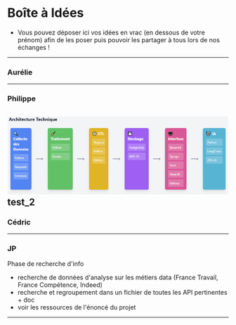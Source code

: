 # Boîte à Idées

- Vous pouvez déposer ici vos idées en vrac (en dessous de votre prénom) afin de les poser puis pouvoir les partager à tous lors de nos échanges !

---
### Aurélie


---
### Philippe
![alt text](image.png)
test_2
---
### Cédric


---
### JP
Phase de recherche d'info
-  recherche de données d'analyse sur les métiers data (France Travail, France Compétence, Indeed)
-  recherche et regroupement dans un fichier de toutes les API pertinentes + doc
-  voir les ressources de l'énoncé du projet

---
